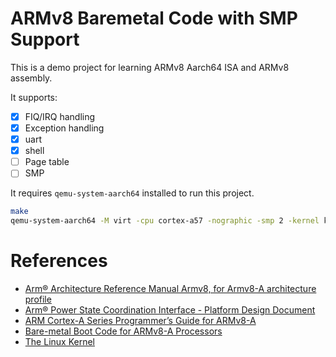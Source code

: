 ARMv8 Baremetal Code with SMP Support
=====================================

This is a demo project for learning ARMv8 Aarch64 ISA and ARMv8 assembly.

It supports:

- [x] FIQ/IRQ handling
- [x] Exception handling
- [x] uart
- [x] shell
- [ ] Page table
- [ ] SMP

It requires `qemu-system-aarch64` installed to run this project.

```bash
make
qemu-system-aarch64 -M virt -cpu cortex-a57 -nographic -smp 2 -kernel kernel.elf
```

# References

- [Arm® Architecture Reference Manual Armv8, for Armv8-A architecture profile](https://developer.arm.com/docs/ddi0487/ea/arm-architecture-reference-manual-armv8-for-armv8-a-architecture-profile)
- [Arm® Power State Coordination Interface - Platform Design Document](https://developer.arm.com/docs/den0022/d/arm-power-state-coordination-interface-platform-design-document)
- [ARM Cortex-A Series Programmer’s Guide for ARMv8-A](https://developer.arm.com/docs/den0024/a/preface)
- [Bare-metal Boot Code for ARMv8-A Processors](https://developer.arm.com/docs/dai0527/a/bare-metal-boot-code-for-armv8-a-processors)
- [The Linux Kernel](https://www.kernel.org)
